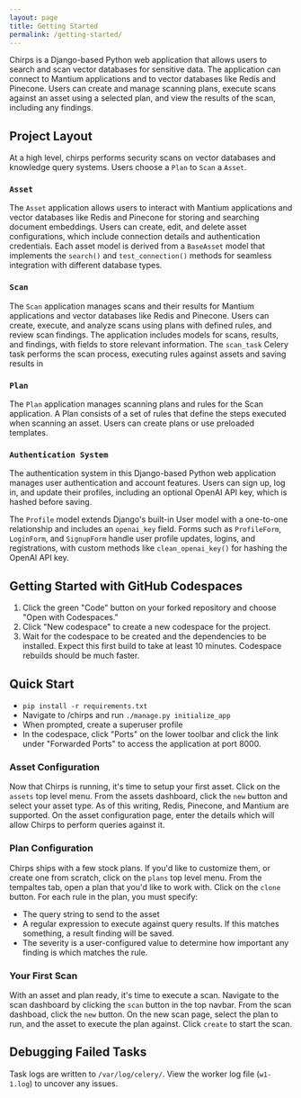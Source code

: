 ```yaml
---
layout: page
title: Getting Started
permalink: /getting-started/
---
```


Chirps is a Django-based Python web application that allows users to search and scan vector databases for sensitive data. The application can connect to Mantium applications and to vector databases like Redis and Pinecone. Users can create and manage scanning plans, execute scans against an asset using a selected plan, and view the results of the scan, including any findings.

## Project Layout

At a high level, chirps performs security scans on vector databases and knowledge query systems. Users choose a `Plan` to `Scan` a `Asset`.

### `Asset`

The `Asset` application allows users to interact with Mantium applications and vector databases like Redis and Pinecone for storing and searching document embeddings. Users can create, edit, and delete asset configurations, which include connection details and authentication credentials. Each asset model is derived from a `BaseAsset` model that implements the `search()` and `test_connection()` methods for seamless integration with different database types.

### `Scan`

The `Scan` application manages scans and their results for Mantium applications and vector databases like Redis and Pinecone. Users can create, execute, and analyze scans using plans with defined rules, and review scan findings.
The application includes models for scans, results, and findings, with fields to store relevant information. The `scan_task` Celery task performs the scan process, executing rules against assets and saving results in

### `Plan`

The `Plan` application manages scanning plans and rules for the Scan application. A Plan consists of a set of rules that define the steps executed when scanning an asset. Users can create plans or use preloaded templates.

### `Authentication System`

The authentication system in this Django-based Python web application manages user authentication and account features. Users can sign up, log in, and update their profiles, including an optional OpenAI API key, which is hashed before saving.

The `Profile` model extends Django's built-in User model with a one-to-one relationship and includes an `openai_key` field. Forms such as `ProfileForm`, `LoginForm`, and `SignupForm` handle user profile updates, logins, and registrations, with custom methods like `clean_openai_key()` for hashing the OpenAI API key.

## Getting Started with GitHub Codespaces

1. Click the green "Code" button on your forked repository and choose "Open with Codespaces."
2. Click "New codespace" to create a new codespace for the project.
3. Wait for the codespace to be created and the dependencies to be installed. Expect this first build to take at least 10 minutes. Codespace rebuilds should be much faster.

## Quick Start

- `pip install -r requirements.txt`
- Navigate to /chirps and run `./manage.py initialize_app`
- When prompted, create a superuser profile
- In the codespace, click "Ports" on the lower toolbar and click the link under "Forwarded Ports" to access the application at port 8000.

### Asset Configuration
Now that Chirps is running, it's time to setup your first asset. Click on the `assets` top level menu. From the assets dashboard, click the `new` button and select your asset type. As of this writing, Redis, Pinecone, and Mantium are supported. On the asset configuration page, enter the details which will allow Chirps to perform queries against it.

### Plan Configuration
Chirps ships with a few stock plans. If you'd like to customize them, or create one from scratch, click on the `plans` top level menu. From the tempaltes tab, open a plan that you'd like to work with. Click on the `clone` button. For each rule in the plan, you must specify:
- The query string to send to the asset
- A regular expression to execute against query results. If this matches something, a result finding will be saved.
- The severity is a user-configured value to determine how important any finding is which matches the rule.

### Your First Scan
With an asset and plan ready, it's time to execute a scan. Navigate to the scan dashboard by clicking the `scan` button in the top navbar. From the scan dashboad, click the `new` button. On the new scan page, select the plan to run, and the asset to execute the plan against. Click `create` to start the scan.

## Debugging Failed Tasks
Task logs are written to `/var/log/celery/`. View the worker log file (`w1-1.log`) to uncover any issues.
